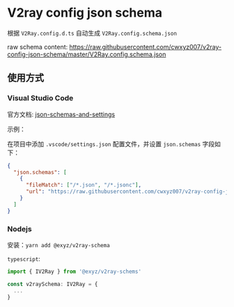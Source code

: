 # V2ray config json schema

根据 `V2Ray.config.d.ts` 自动生成 `V2Ray.config.schema.json`

raw schema content: https://raw.githubusercontent.com/cwxyz007/v2ray-config-json-schema/master/V2Ray.config.schema.json

## 使用方式

### Visual Studio Code

官方文档: [json-schemas-and-settings](https://code.visualstudio.com/docs/languages/json#_json-schemas-and-settings)

示例：

在项目中添加 `.vscode/settings.json` 配置文件，并设置 `json.schemas` 字段如下：

```json
{
  "json.schemas": [
    {
      "fileMatch": ["/*.json", "/*.jsonc"],
      "url": "https://raw.githubusercontent.com/cwxyz007/v2ray-config-json-schema/master/V2Ray.config.schema.json"
    }
  ]
}
```

### Nodejs

安装：`yarn add @exyz/v2ray-schema`

`typescript`:

```ts
import { IV2Ray } from '@exyz/v2ray-schems'

const v2raySchema: IV2Ray = {
  ...
}
```
